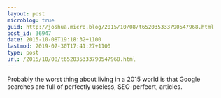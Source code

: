 ```yaml
---
layout: post
microblog: true
guid: http://joshua.micro.blog/2015/10/08/t652035333790547968.html
post_id: 36947
date: 2015-10-08T19:18:32+1100
lastmod: 2019-07-30T17:41:27+1100
type: post
url: /2015/10/08/t652035333790547968.html
---
```

Probably the worst thing about living in a 2015 world is that Google searches are full of perfectly useless, SEO-perfecrt, articles.
